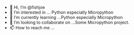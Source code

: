 - 👋 Hi, I’m @fishjoe
- 👀 I’m interested in ... Python especially Micropython
- 🌱 I’m currently learning ...Python especially Micropython
- 💞️ I’m looking to collaborate on ...Some Micropython project.
- 📫 How to reach me ...


<!---
fishjoe/fishjoe is a ✨ special ✨ repository because its `README.md` (this file) appears on your GitHub profile.
You can click the Preview link to take a look at your changes.
--->
